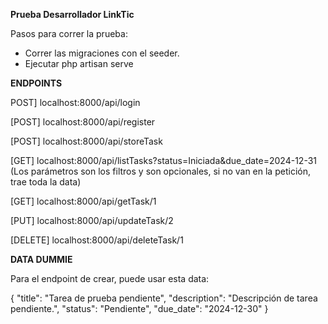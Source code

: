 **Prueba Desarrollador LinkTic**

Pasos para correr la prueba:
* Correr las migraciones con el seeder.
* Ejecutar php artisan serve

**ENDPOINTS**

POST] localhost:8000/api/login

[POST] localhost:8000/api/register

[POST] localhost:8000/api/storeTask

[GET] localhost:8000/api/listTasks?status=Iniciada&due_date=2024-12-31  (Los parámetros son los filtros y son opcionales, si no van en la petición, trae toda la data)

[GET] localhost:8000/api/getTask/1

[PUT] localhost:8000/api/updateTask/2

[DELETE] localhost:8000/api/deleteTask/1

**DATA DUMMIE**

Para el endpoint de crear, puede usar esta data:

{
  "title": "Tarea de prueba pendiente",
  "description": "Descripción de tarea pendiente.",
  "status": "Pendiente",
  "due_date": "2024-12-30"
}
